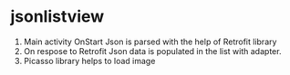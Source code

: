 # jsonlistview

1. Main activity OnStart Json is parsed with the help of Retrofit library
2. On respose to Retrofit Json data is populated in the list with adapter.
3. Picasso library helps to load image


